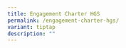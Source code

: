 ```yaml
---
title: Engagement Charter HGS
permalink: /engagement-charter-hgs/
variant: tiptap
description: ""
---
```

